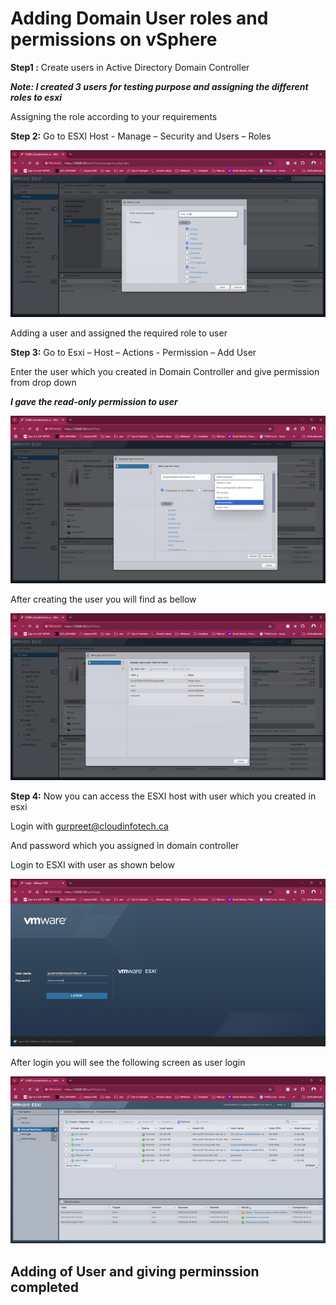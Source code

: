 # Adding Domain User roles and permissions on vSphere

**Step1 :** Create users in Active Directory Domain Controller

***Note: I created 3 users for testing purpose and assigning the different roles to esxi***

Assigning the role according to your requirements

**Step 2:** Go to ESXI Host  - Manage – Security and Users – Roles

![Picture30](https://github.com/gurpreet2828/VmwareProject_Images/blob/8458bca441b99047bef2b78d58ab03c2e9e49efb/Picture30.png)

Adding a user and assigned the required role to user

**Step 3:** Go to Esxi – Host – Actions  - Permission – Add User

Enter the user which you created in Domain Controller and give permission from drop down

***I gave the read-only permission to user***

![Picture31](https://github.com/gurpreet2828/VmwareProject_Images/blob/f7a4d8741b7acaae3f21792e084125f9aa58e377/Picture31.png)

After creating the user you will find as bellow

![Picture32](https://github.com/gurpreet2828/VmwareProject_Images/blob/f7a4d8741b7acaae3f21792e084125f9aa58e377/Picture32.png)

**Step 4:** Now you can access the ESXI host with user which you created in esxi

Login with gurpreet@cloudinfotech.ca

And password which you assigned in domain controller

Login to ESXI with user as shown below

![Picture33](https://github.com/gurpreet2828/VmwareProject_Images/blob/1002490f0f4f4c6c2debc301efce46f5d4577735/Picture33.png)

After login you will see the following screen as user login

![Picture34](https://github.com/gurpreet2828/VmwareProject_Images/blob/1002490f0f4f4c6c2debc301efce46f5d4577735/Picture34.png)

## Adding of User and giving perminssion completed 



